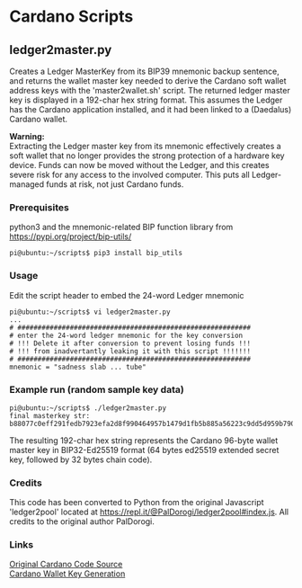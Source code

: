 # Cardano Scripts

## ledger2master.py

Creates a Ledger MasterKey from its BIP39 mnemonic backup sentence, and returns the wallet master key needed to derive the Cardano soft wallet address keys with the 'master2wallet.sh' script. The returned ledger master key is displayed in a 192-char hex string format. This assumes the Ledger has the Cardano application installed, and it had been linked to a (Daedalus) Cardano wallet.

**Warning:**  
Extracting the Ledger master key from its mnemonic effectively creates a soft wallet
that no longer provides the strong protection of a hardware key device. Funds can
now be moved without the Ledger, and this creates severe risk for any access to the 
involved computer. This puts all Ledger-managed funds at risk, not just Cardano funds.

### Prerequisites

python3 and the mnemonic-related BIP function library from https://pypi.org/project/bip-utils/

```
pi@ubuntu:~/scripts$ pip3 install bip_utils
```

### Usage

Edit the script header to embed the 24-word Ledger mnemonic
```
pi@ubuntu:~/scripts$ vi ledger2master.py
...
# ##########################################################
# enter the 24-word ledger mnemonic for the key conversion
# !!! Delete it after conversion to prevent losing funds !!!
# !!! from inadvertantly leaking it with this script !!!!!!!
# ##########################################################
mnemonic = "sadness slab ... tube"
```

### Example run (random sample key data)

```
pi@ubuntu:~/scripts$ ./ledger2master.py 
final masterkey str: b88077c0eff291fedb7923efa2d8f990464957b1479d1fb5b885a56223c9dd5d959b790117e14933a5e8************************************************************************************d6583e3297ef9d446a7e9ac8
```

The resulting 192-char hex string represents the Cardano 96-byte wallet master key in BIP32-Ed25519 format (64 bytes ed25519 extended secret key, followed by 32 bytes chain code).

### Credits

This code has been converted to Python from the original Javascript 'ledger2pool' located at https://repl.it/@PalDorogi/ledger2pool#index.js. All credits to the original author PalDorogi.

### Links

[Original Cardano Code Source](https://github.com/input-output-hk/cardano-wallet/wiki/Wallet-Cryptography-and-Encoding#Ledger)  
[Cardano Wallet Key Generation](https://cips.cardano.org/cips/cip3)